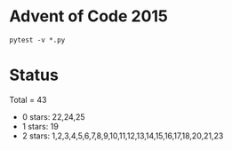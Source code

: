 Advent of Code 2015
===================

```pytest -v *.py```

Status
======

Total = 43

- 0 stars: 22,24,25
- 1 stars: 19
- 2 stars: 1,2,3,4,5,6,7,8,9,10,11,12,13,14,15,16,17,18,20,21,23
